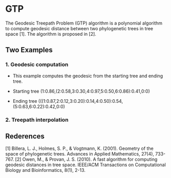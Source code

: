 # GTP
The Geodesic Treepath Problem (GTP) algorithm is a polynomial algorithm to compute geodesic distance between two phylogenetic trees in tree space [1]. The algorithm is proposed in [2].

## Two Examples 

### 1. Geodesic computation 

- This example computes the geodesic from the starting tree and ending tree. 

- Starting tree (1:0.86,(2:0.58,3:0.30,4:0.97,5:0.50,6:0.86):0.41,0:0)

- Ending tree (((1:0.87,2:0.12,3:0.20):0.14,4:0.50):0.54,(5:0.63,6:0.22):0.42,0:0)

### 2. Treepath interpolation

## Rederences
[1] Billera, L. J., Holmes, S. P., & Vogtmann, K. (2001). Geometry of the space of phylogenetic trees. Advances in Applied Mathematics, 27(4), 733-767.
[2] Owen, M., & Provan, J. S. (2010). A fast algorithm for computing geodesic distances in tree space. IEEE/ACM Transactions on Computational Biology and Bioinformatics, 8(1), 2-13.

